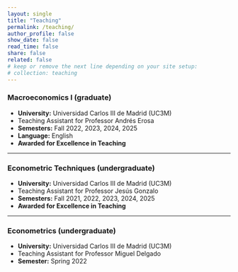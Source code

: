 ```yaml
---
layout: single
title: "Teaching"
permalink: /teaching/
author_profile: false
show_date: false
read_time: false
share: false
related: false
# keep or remove the next line depending on your site setup:
# collection: teaching
---
```


### Macroeconomics I (graduate)
- **University:** Universidad Carlos III de Madrid (UC3M)  
- Teaching Assistant for Professor Andrés Erosa  
- **Semesters:** Fall 2022, 2023, 2024, 2025  
- **Language:** English  
- **Awarded for Excellence in Teaching**

---

### Econometric Techniques (undergraduate)
- **University:** Universidad Carlos III de Madrid (UC3M)  
-  Teaching Assistant for Professor Jesús Gonzalo  
- **Semesters:** Fall 2021, 2022, 2023, 2024, 2025  
- **Awarded for Excellence in Teaching**

---

### Econometrics (undergraduate)
- **University:** Universidad Carlos III de Madrid (UC3M)  
- Teaching Assistant for Professor Miguel Delgado  
- **Semester:** Spring 2022
